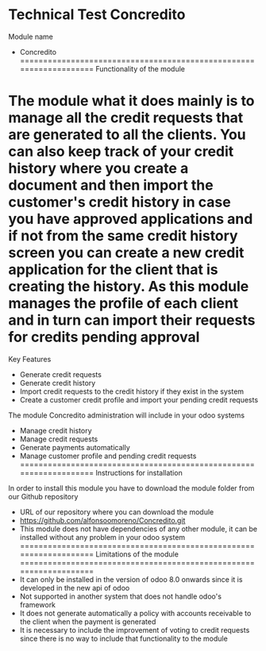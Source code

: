 Technical Test Concredito
===================================================================
Module name

* Concredito
===================================================================
Functionality of the module

The module what it does mainly is to manage all the credit requests that are generated to all the clients.
You can also keep track of your credit history where you create a document and then import the customer's credit history in case you have approved applications and if not from the same credit history screen you can create a new credit application for the client that is creating the history.
As this module manages the profile of each client and in turn can import their requests for credits pending approval
===================================================================
Key Features

* Generate credit requests
* Generate credit history
* Import credit requests to the credit history if they exist in the system
* Create a customer credit profile and import your pending credit requests

The module Concredito administration will include in your odoo systems

* Manage credit history
* Manage credit requests
* Generate payments automatically
* Manage customer profile and pending credit requests
===================================================================
Instructions for installation

In order to install this module you have to download the module folder from our Github repository
* URL of our repository where you can download the module
* https://github.com/alfonsoomoreno/Concredito.git
* This module does not have dependencies of any other module, it can be installed without any problem in your odoo system
===================================================================
Limitations of the module
===================================================================
* It can only be installed in the version of odoo 8.0 onwards since it is developed in the new api of odoo
* Not supported in another system that does not handle odoo's framework
* It does not generate automatically a policy with accounts receivable to the client when the payment is generated
* It is necessary to include the improvement of voting to credit requests since there is no way to include that functionality to the module


